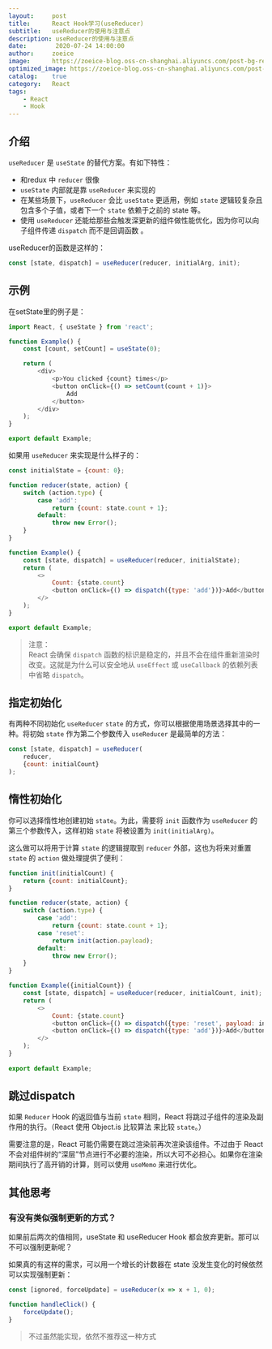 ```yaml
---
layout:     post
title:      React Hook学习(useReducer)
subtitle:   useReducer的使用与注意点
description: useReducer的使用与注意点
date:        2020-07-24 14:00:00
author:     zoeice
image:      https://zoeice-blog.oss-cn-shanghai.aliyuncs.com/post-bg-react.jpg
optimized_image: https://zoeice-blog.oss-cn-shanghai.aliyuncs.com/post-bg-react.jpg?x-oss-process=image/resize,w_380
catalog:    true
category:   React
tags:
    - React
    - Hook
---
```


## 介绍
`useReducer` 是 `useState` 的替代方案。有如下特性：

- 和redux 中 `reducer` 很像
- `useState` 内部就是靠 `useReducer` 来实现的
- 在某些场景下，`useReducer` 会比 `useState` 更适用，例如 `state` 逻辑较复杂且包含多个子值，或者下一个 `state` 依赖于之前的 state 等。
- 使用 `useReducer` 还能给那些会触发深更新的组件做性能优化，因为你可以向子组件传递 `dispatch` 而不是回调函数 。

useReducer的函数是这样的：
```javascript
const [state, dispatch] = useReducer(reducer, initialArg, init);
```

## 示例

在setState里的例子是：
```javascript
import React, { useState } from 'react';

function Example() {
	const [count, setCount] = useState(0);

	return (
        <div>
            <p>You clicked {count} times</p>
            <button onClick={() => setCount(count + 1)}>
                Add
            </button>
        </div>
	);
}

export default Example;
```

如果用 `useReducer` 来实现是什么样子的：
```javascript
const initialState = {count: 0};

function reducer(state, action) {
    switch (action.type) {
        case 'add':
            return {count: state.count + 1};
        default:
            throw new Error();
    }
}

function Example() {
    const [state, dispatch] = useReducer(reducer, initialState);
    return (
        <>
            Count: {state.count}
            <button onClick={() => dispatch({type: 'add'})}>Add</button>
        </>
    );
}

export default Example;
```

>注意：<br>React 会确保 `dispatch` 函数的标识是稳定的，并且不会在组件重新渲染时改变。这就是为什么可以安全地从 `useEffect` 或 `useCallback` 的依赖列表中省略 `dispatch`。

## 指定初始化
有两种不同初始化 `useReducer` `state` 的方式，你可以根据使用场景选择其中的一种。将初始 `state` 作为第二个参数传入 `useReducer` 是最简单的方法：
```javascript
const [state, dispatch] = useReducer(
    reducer,
    {count: initialCount}
);
```

## 惰性初始化
你可以选择惰性地创建初始 `state`。为此，需要将 `init` 函数作为 `useReducer` 的第三个参数传入，这样初始 `state` 将被设置为 `init(initialArg)`。

这么做可以将用于计算 `state` 的逻辑提取到 `reducer` 外部，这也为将来对重置 `state` 的 `action` 做处理提供了便利：

```javascript
function init(initialCount) {
    return {count: initialCount};
}

function reducer(state, action) {
    switch (action.type) {
        case 'add':
            return {count: state.count + 1};
        case 'reset':
            return init(action.payload);
        default:
            throw new Error();
    }
}

function Example({initialCount}) {
    const [state, dispatch] = useReducer(reducer, initialCount, init);
    return (
        <>
            Count: {state.count}
            <button onClick={() => dispatch({type: 'reset', payload: initialCount})}>Reset</button>
            <button onClick={() => dispatch({type: 'add'})}>Add</button>
        </>
    );
}
    
export default Example;
```

## 跳过dispatch
如果 `Reducer` Hook 的返回值与当前 `state` 相同，React 将跳过子组件的渲染及副作用的执行。（React 使用 Object.is 比较算法 来比较 `state`。）

需要注意的是，React 可能仍需要在跳过渲染前再次渲染该组件。不过由于 React 不会对组件树的“深层”节点进行不必要的渲染，所以大可不必担心。如果你在渲染期间执行了高开销的计算，则可以使用 `useMemo` 来进行优化。

## 其他思考
### 有没有类似强制更新的方式？
如果前后两次的值相同，useState 和 useReducer Hook 都会放弃更新。那可以不可以强制更新呢？

如果真的有这样的需求，可以用一个增长的计数器在 state 没发生变化的时候依然可以实现强制更新：
```js
const [ignored, forceUpdate] = useReducer(x => x + 1, 0);

function handleClick() {
    forceUpdate();
}
```

>不过虽然能实现，依然不推荐这一种方式
